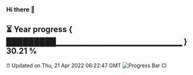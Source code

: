 ### Hi there 👋
⏳ Year progress { █████████▁▁▁▁▁▁▁▁▁▁▁▁▁▁▁▁▁▁▁▁▁ } 30.21 %
---
⏰ Updated on Thu, 21 Apr 2022 06:22:47 GMT
![Progress Bar CI](https://github.com/liununu/liununu/workflows/Progress%20Bar%20CI/badge.svg)

